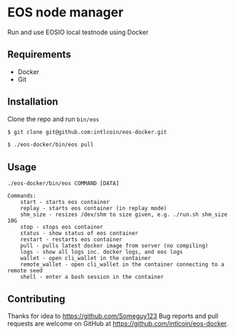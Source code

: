 # EOS node manager

Run and use EOSIO local testnode using Docker

## Requirements

- Docker
- Git

## Installation

Clone the repo and run `bin/eos`

```bash
$ git clone git@github.com:intlcoin/eos-docker.git

$ ./eos-docker/bin/eos pull
```

## Usage

```
./eos-docker/bin/eos COMMAND [DATA]

Commands:
    start - starts eos container
    replay - starts eos container (in replay mode)
    shm_size - resizes /dev/shm to size given, e.g. ./run.sh shm_size 10G
    stop - stops eos container
    status - show status of eos container
    restart - restarts eos container
    pull - pulls latest docker image from server (no compiling)
    logs - show all logs inc. docker logs, and eos logs
    wallet - open cli_wallet in the container
    remote_wallet - open cli_wallet in the container connecting to a remote seed
    shell - enter a bash session in the container
```
## Contributing
Thanks for idea to https://github.com/Someguy123
Bug reports and pull requests are welcome on GitHub at https://github.com/intlcoin/eos-docker.
